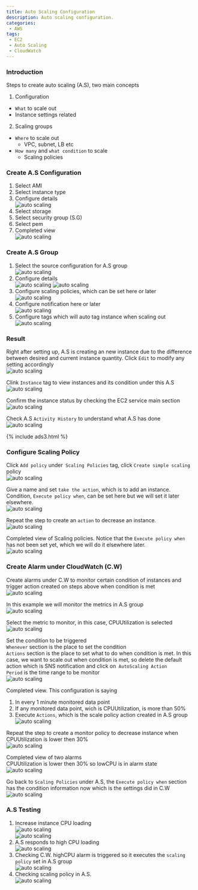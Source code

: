 ```yaml
---
title: Auto Scaling Configuration
description: Auto scaling configuration.
categories:
 - AWS
tags:
 - EC2
 - Auto Scaling
 - CloudWatch
---
```


### Introduction
Steps to create auto scaling (A.S), two main concepts
1. Configuration
  * `What` to scale out
  * Instance settings related
2. Scaling groups
  * `Where` to scale out
    * VPC, subnet, LB etc
  * `How many` and `what condition` to scale
    * Scaling policies


### Create A.S Configuration
1. Select AMI
2. Select instance type
3. Configure details  
![auto scaling](/assets/images/2018090602.png)<br>
4. Select storage
5. Select security group (S.G)
6. Select pem
7. Completed view  
![auto scaling](/assets/images/2018090603.png)


### Create A.S Group
1. Select the source configuration for A.S group  
![auto scaling](/assets/images/2018090604.png)<br>
2. Configure details  
![auto scaling](/assets/images/2018090605.png)
![auto scaling](/assets/images/2018090606.png)<br>
3. Configure scaling policies, which can be set here or later  
![auto scaling](/assets/images/2018090607.png)<br>
4. Configure notification here or later    
![auto scaling](/assets/images/2018090608.png)<br>
5. Configure tags which will auto tag instance when scaling out  
![auto scaling](/assets/images/2018090609.png)


### Result
Right after setting up, A.S is creating an new instance due to the difference between desired and current instance quantity.  Click `Edit` to modify any setting accordingly  
![auto scaling](/assets/images/2018090610.png)

Clink `Instance` tag to view instances and its condition under this A.S  
![auto scaling](/assets/images/2018090611.png)

Confirm the instance status by checking the EC2 service main section  
![auto scaling](/assets/images/2018090612.png)

Check A.S `Activity History` to understand what A.S has done  
![auto scaling](/assets/images/2018090613.png)

{% include ads3.html %}


### Configure Scaling Policy
Click `Add policy` under` Scaling Policies` tag, click `Create simple scaling` policy  
![auto scaling](/assets/images/2018090614.png)

Give a name and set `take the action`, which is to add an instance.  
Condition, `Execute policy when`, can be set here but we will set it later elsewhere.  
![auto scaling](/assets/images/2018090615.png)

Repeat the step to create an `action` to decrease an instance.  
![auto scaling](/assets/images/2018090616.png)

Completed view of Scaling policies.  Notice that the `Execute policy when` has not been set yet, which we will do it elsewhere later.  
![auto scaling](/assets/images/2018090617.png)


### Create Alarm under CloudWatch (C.W)
Create alarms under C.W to monitor certain condition of instances and trigger action created on steps above when condition is met  
![auto scaling](/assets/images/2018090618.png)

In this example we will monitor the metrics in A.S group  
![auto scaling](/assets/images/2018090619.png)

Select the metric to monitor, in this case, CPUUtilization is selected  
![auto scaling](/assets/images/2018090620.png)

Set the condition to be triggered  
`Whenever` section is the place to set the condition  
`Actions` section is the place to set what to do when condition is met.  In this case, we want to scale out when condition is met, so delete the default action which is SNS notification and click on` AutoScaling Action`  
`Period` is the time range to be monitor  
![auto scaling](/assets/images/2018090621.png)

Completed view.  This configuration is saying
1. In every 1 minute monitored data point
2. If any monitored data point, wich is CPUUtilization, is more than 50%
3. Execute `Actions`, which is the scale policy action created in A.S group  
![auto scaling](/assets/images/2018090622.png)

Repeat the step to create a monitor policy to decrease instance when CPUUtilization is lower then 30%  
![auto scaling](/assets/images/2018090623.png)

Completed view of two alarms  
CPUUtilization is lower then 30% so lowCPU is in alarm state  
![auto scaling](/assets/images/2018090624.png)

Go back to `Scaling Policies` under A.S, the `Execute policy when` section has the condition information now which is the settings did in C.W  
![auto scaling](/assets/images/2018090625.png)


### A.S Testing
1. Increase instance CPU loading  
![auto scaling](/assets/images/2018090627.png)  
![auto scaling](/assets/images/2018090628.png)<br>
2. A.S responds to high CPU loading  
![auto scaling](/assets/images/2018090626.png)<br>
3. Checking C.W.  highCPU alarm is triggered so it executes the `scaling policy` set in A.S group  
![auto scaling](/assets/images/2018090629.png)<br>
4. Checking scaling policy in A.S.  
![auto scaling](/assets/images/2018090630.png)
